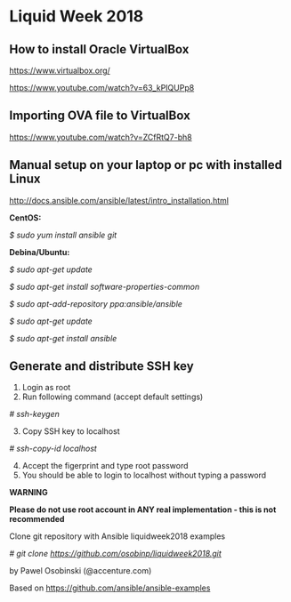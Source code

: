 # Liquid Week 2018


How to install Oracle VirtualBox
---------------------
https://www.virtualbox.org/

https://www.youtube.com/watch?v=63_kPIQUPp8

Importing OVA file to VirtualBox
---------------------
https://www.youtube.com/watch?v=ZCfRtQ7-bh8

Manual setup on your laptop or pc with installed Linux
---------------------
http://docs.ansible.com/ansible/latest/intro_installation.html

 **CentOS:**

 _$ sudo yum install ansible git_

 **Debina/Ubuntu:**

 _$ sudo apt-get update_

 _$ sudo apt-get install software-properties-common_

 _$ sudo apt-add-repository ppa:ansible/ansible_

 _$ sudo apt-get update_

 _$ sudo apt-get install ansible_

 Generate and distribute SSH key
 ---------------------
 1. Login as root
 2. Run following command (accept default settings)

 _# ssh-keygen_

 3. Copy SSH key to localhost

 _# ssh-copy-id localhost_

 4. Accept the figerprint and type root password
 5. You should be able to login to localhost without typing a password

 **WARNING**

 **Please do not use root account in ANY real implementation - this is not recommended**

 Clone git repository with Ansible liquidweek2018 examples

 _# git clone https://github.com/osobinp/liquidweek2018.git_



by Pawel Osobinski (@accenture.com)

Based on
https://github.com/ansible/ansible-examples

